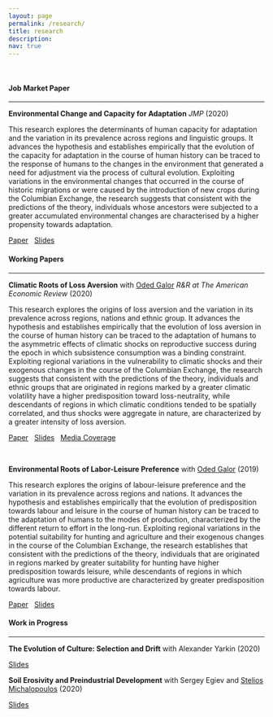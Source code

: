 ```yaml
---
layout: page
permalink: /research/
title: research
description: 
nav: true
---
```



&nbsp;


 
#### Job Market Paper 
***

**Environmental Change and Capacity for Adaptation** _JMP_  (2020)

This research explores the determinants of human capacity for adaptation and the variation in its prevalence across regions and linguistic groups. It advances the hypothesis and establishes empirically that the evolution of the capacity for adaptation in the course of human history can be traced to the response of humans to the changes in the environment that generated a need for adjustment via the process of cultural evolution. Exploiting variations in the environmental changes that occurred in the course of historic migrations or were caused by the introduction of new crops during the Columbian Exchange, the research suggests that  consistent with the predictions of the theory, individuals whose ancestors were subjected to a greater accumulated environmental changes are characterised by a higher propensity towards adaptation.

[Paper](JMP.pdf) &nbsp; [Slides](Environmental_change_Individual_Learning__Slides_Sep_2020_.pdf)

#### Working Papers 
***

**Climatic Roots of Loss Aversion** with [Oded Galor](https://www.odedgalor.com/) _R&R at The American Economic Review_ (2020)

This research explores the origins of loss aversion and the variation in its prevalence across regions, nations and ethnic group. It advances the hypothesis and establishes empirically that the evolution of loss aversion in the course of human history can be traced to the adaptation of humans to the asymmetric effects of climatic shocks on reproductive success during the epoch in which subsistence consumption was a binding constraint. Exploiting regional variations in the vulnerability to climatic shocks and their exogenous changes in the course of the Columbian Exchange, the research suggests that  consistent with the predictions of the theory, individuals and ethnic groups that are originated in regions marked by a greater climatic volatility have a higher predisposition toward loss-neutrality, while descendants of regions in which climatic conditions tended to be spatially correlated, and thus shocks were aggregate in nature, are characterized by a greater intensity of loss aversion.

[Paper](Climatic_Roots_of_Loss_Aversion_Aug_2020.pdf)  &nbsp; [Slides](Climatic_Roots_of_Loss_Aversion_Slides_2019.pdf) &nbsp; [Media Coverage](https://psmag.com/environment/how-a-volatile-climate-shapes-the-way-people-think)

&nbsp;

**Environmental Roots of Labor-Leisure Preference** with [Oded Galor](https://www.odedgalor.com/) (2019)

This research explores the origins of labour-leisure preference and the variation in its prevalence across regions and nations. It advances the hypothesis and establishes empirically that the evolution of predisposition towards labour and leisure in the course of human history can be traced to the adaptation of humans to the modes of production, characterized by the different return to effort in the long-run. Exploiting regional variations in the potential suitability for hunting and agriculture and their exogenous changes in the course of the Columbian Exchange, the research establishes that  consistent with the predictions of the theory, individuals that are originated in regions marked by greater suitability for hunting have higher predisposition towards leisure, while descendants of regions in which agriculture was more productive are characterized by greater predisposition towards labour.

[Paper](Environmental_Roots_of_Labor_Leisure_Preference_Manuscript_Feb_2020.pdf)  &nbsp; [Slides](Environmental_Roots_of_Labor_Leisure_Preference_Manuscript_Slides_2019.pdf)

#### Work in Progress
***

**The Evolution of Culture: Selection and Drift** with Alexander Yarkin (2020)

[Slides](Evolution_of_Culture_slides_Oct_2019.pdf)

**Soil Erosivity and Preindustrial Development** with Sergey Egiev and [Stelios Michalopoulos](https://sites.google.com/site/steliosecon/) (2020)

[Slides](Erosisivty_Development_May_2020.pdf)

 
